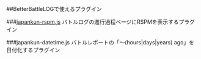 ##BetterBattleLOGで使えるプラグイン

###[japankun-rspm.js](https://github.com/japankun/japankun.github.io/tree/master/BF4/RSPM)
バトルログの進行過程ページにRSPMを表示するプラグイン

###japankun-datetime.js
バトルレポートの「～(hours|days|years) ago」を日付化するプラグイン
